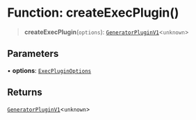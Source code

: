 # Function: createExecPlugin()

> **createExecPlugin**(`options`): [`GeneratorPluginV1`](../../generator/interfaces/GeneratorPluginV1.md)\<`unknown`\>

## Parameters

• **options**: [`ExecPluginOptions`](../interfaces/ExecPluginOptions.md)

## Returns

[`GeneratorPluginV1`](../../generator/interfaces/GeneratorPluginV1.md)\<`unknown`\>

